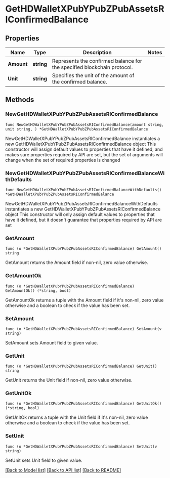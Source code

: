 # GetHDWalletXPubYPubZPubAssetsRIConfirmedBalance

## Properties

Name | Type | Description | Notes
------------ | ------------- | ------------- | -------------
**Amount** | **string** | Represents the confirmed balance for the specified blockchain protocol. | 
**Unit** | **string** | Specifies the unit of the amount of the confirmed balance. | 

## Methods

### NewGetHDWalletXPubYPubZPubAssetsRIConfirmedBalance

`func NewGetHDWalletXPubYPubZPubAssetsRIConfirmedBalance(amount string, unit string, ) *GetHDWalletXPubYPubZPubAssetsRIConfirmedBalance`

NewGetHDWalletXPubYPubZPubAssetsRIConfirmedBalance instantiates a new GetHDWalletXPubYPubZPubAssetsRIConfirmedBalance object
This constructor will assign default values to properties that have it defined,
and makes sure properties required by API are set, but the set of arguments
will change when the set of required properties is changed

### NewGetHDWalletXPubYPubZPubAssetsRIConfirmedBalanceWithDefaults

`func NewGetHDWalletXPubYPubZPubAssetsRIConfirmedBalanceWithDefaults() *GetHDWalletXPubYPubZPubAssetsRIConfirmedBalance`

NewGetHDWalletXPubYPubZPubAssetsRIConfirmedBalanceWithDefaults instantiates a new GetHDWalletXPubYPubZPubAssetsRIConfirmedBalance object
This constructor will only assign default values to properties that have it defined,
but it doesn't guarantee that properties required by API are set

### GetAmount

`func (o *GetHDWalletXPubYPubZPubAssetsRIConfirmedBalance) GetAmount() string`

GetAmount returns the Amount field if non-nil, zero value otherwise.

### GetAmountOk

`func (o *GetHDWalletXPubYPubZPubAssetsRIConfirmedBalance) GetAmountOk() (*string, bool)`

GetAmountOk returns a tuple with the Amount field if it's non-nil, zero value otherwise
and a boolean to check if the value has been set.

### SetAmount

`func (o *GetHDWalletXPubYPubZPubAssetsRIConfirmedBalance) SetAmount(v string)`

SetAmount sets Amount field to given value.


### GetUnit

`func (o *GetHDWalletXPubYPubZPubAssetsRIConfirmedBalance) GetUnit() string`

GetUnit returns the Unit field if non-nil, zero value otherwise.

### GetUnitOk

`func (o *GetHDWalletXPubYPubZPubAssetsRIConfirmedBalance) GetUnitOk() (*string, bool)`

GetUnitOk returns a tuple with the Unit field if it's non-nil, zero value otherwise
and a boolean to check if the value has been set.

### SetUnit

`func (o *GetHDWalletXPubYPubZPubAssetsRIConfirmedBalance) SetUnit(v string)`

SetUnit sets Unit field to given value.



[[Back to Model list]](../README.md#documentation-for-models) [[Back to API list]](../README.md#documentation-for-api-endpoints) [[Back to README]](../README.md)


